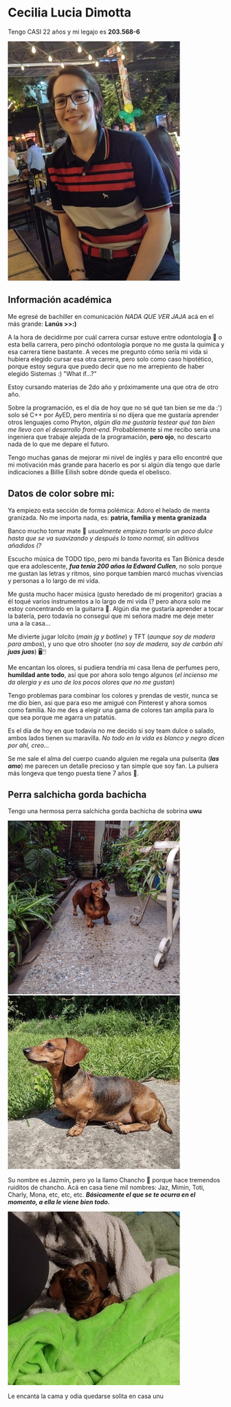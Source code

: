 # Cecilia Lucia Dimotta
Tengo CASI 22 años y mi legajo es **203.568-6**

![Ce](ce.jpg)

## Información académica 
Me egresé de bachiller en comunicación *NADA QUE VER JAJA* acá en el más grande: **Lanús >>:)**

A la hora de decidirme por cuál carrera cursar estuve entre odontología 🦷 o esta bella carrera, pero pinchó odontología porque no me gusta la química y esa carrera tiene bastante. 
A veces me pregunto cómo sería mi vida si hubiera elegido cursar esa otra carrera, pero solo como caso hipotético, porque estoy segura que puedo decir que no me arrepiento de haber elegido Sistemas :) "What if...?"

Estoy cursando materias de 2do año y próximamente una que otra de otro año. 

Sobre la programación, es el día de hoy que no sé qué tan bien se me da :') solo sé C++ por AyED, pero mentiría si no dijera que me gustaría aprender otros lenguajes como Phyton, *algún día me gustaría testear qué tan bien me llevo con el desarrollo front-end.* 
Probablemente si me recibo sería una ingeniera que trabaje alejada de la programación, **pero ojo**, no descarto nada de lo que me depare el futuro.

Tengo muchas ganas de mejorar mi nivel de inglés y para ello encontré que mi motivación más grande para hacerlo es por si algún día tengo que darle indicaciones a Billie Eilish sobre dónde queda el obelisco. 

## Datos de color sobre mi: 
Ya empiezo esta sección de forma polémica: Adoro el helado de menta granizada. No me importa nada, es: **patria, familia y menta granizada**

Banco mucho tomar mate 🧉 *usualmente empiezo tomarlo un poco dulce hasta que se va suavizando y después lo tomo normal, sin aditivos añadidos (?*

Escucho música de TODO tipo, pero mi banda favorita es Tan Biónica desde que era adolescente, ***fua tenía 200 años la Edward Cullen***, no solo porque me gustan las letras y ritmos, sino 
porque tambien marcó muchas vivencias y personas a lo largo de mi vida.

Me gusta mucho hacer música (gusto heredado de mi progenitor) gracias a él toqué varios instrumentos a lo largo de mi vida (? pero ahora solo me estoy concentrando en la guitarra 🎸. 
Algún día me gustaría aprender a tocar la batería, pero todavía no conseguí que mi señora madre me deje meter una a la casa...


Me divierte jugar lolcito (*main jg y botline*) y TFT (*aunque soy de madera para ambos*), y uno que otro shooter (*no soy de madera, soy de carbón ahí* ***juas juas***) 🖥🖱

Me encantan los olores, si pudiera tendría mi casa llena de perfumes pero, **humildad ante todo**, así que por ahora solo tengo algunos (*el incienso me da alergia y es uno de los pocos olores que no me gustan*)

Tengo problemas para combinar los colores y prendas de vestir, nunca se me dio bien, asi que para eso me amigué con Pinterest y ahora somos como familia. No me des a elegir una gama de colores tan amplia para lo que sea porque me agarra un patatús.


Es el día de hoy en que todavía no me decido si soy team dulce o salado, ambos lados tienen su maravilla. *No todo en la vida es blanco y negro dicen por ahí, creo...*


Se me sale el alma del cuerpo cuando alguien me regala una pulserita (***las amo***) me parecen un detalle precioso y tan simple que soy fan. La pulsera más longeva que tengo puesta tiene 7 años 🤶.


## Perra salchicha gorda bachicha

Tengo una hermosa perra salchicha gorda bachicha de sobrina **uwu**

![Chancho](chancho1.jpg)
![Chancho](chancho2.jpg)

Su nombre es Jazmín, pero yo la llamo Chancho 🐷 porque hace tremendos ruiditos de chancho. Acá en casa tiene mil nombres: Jaz, Mimin, Toti, Charly, Mona, etc, etc, etc. ***Básicamente el que se te ocurra en el momento, a ella le viene bien todo.***

![Chancho](chancho3.jpg)

Le encanta la cama y odia quedarse solita en casa unu

